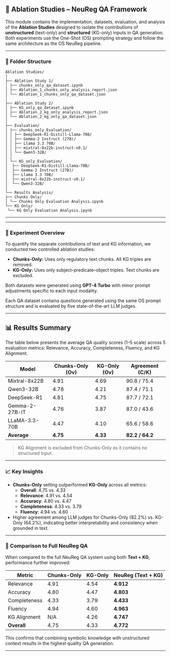 ## 🔬 Ablation Studies – NeuReg QA Framework

This module contains the implementation, datasets, evaluation, and analysis of the **Ablation Studies** designed to isolate the contributions of **unstructured** (text-only) and **structured** (KG-only) inputs in QA generation. Both experiments use the One-Shot (OS) prompting strategy and follow the same architecture as the OS  NeuReg pipeline.

---
### 📁 Folder Structure

```text
Ablation Studies/
│
├── Ablation Study 1/
│ ├── chunks_only_qa_dataset.ipynb
│ ├── Ablation_1_chunks_only_analysis_report.json
│ └── Ablation_1_chunks_only_qa_dataset.json
│
├── Ablation Study 2/
│ ├── KG_only_qa_dataset.ipynb
│ ├── Ablation_2_kg_only_analysis_report.json
│ └── Ablation_2_kg_only_qa_dataset.json
│
├── Evaluation/
│ ├── chunks_only_Evaluation/
│ │ ├── DeepSeek-R1-Distill-Llama-70B/
│ │ ├── Gemma-2 Instruct (27B)/
│ │ ├── Llama 3.3 70B/
│ │ ├── mixtral-8x22b-instruct-v0.1/
│ │ └── Qwen3-32B/
│ │
│ └── KG_only_Evaluation/
│  ├── DeepSeek-R1-Distill-Llama-70B/
│  ├── Gemma-2 Instruct (27B)/
│  ├── Llama 3.3 70B/
│  ├── mixtral-8x22b-instruct-v0.1/
│  └── Qwen3-32B/
│
└── Results Analysis/
├── Chunks Only/
│ └── Chunks Only Evaluation Analysis.ipynb
└── KG Only/
 └── KG Only Evaluation Analysis.ipynb
```

---


---

###  🧪 Experiment Overview

To quantify the separate contributions of text and KG information, we conducted two controlled ablation studies:

- **Chunks-Only:** Uses only regulatory text chunks. All KG triples are removed.
- **KG-Only:** Uses only subject–predicate–object triples. Text chunks are excluded.

Both datasets were generated using **GPT-4 Turbo** with minor prompt adjustments specific to each input modality.

Each QA dataset contains questions generated using the same OS prompt structure and is evaluated by five state-of-the-art LLM judges.

---

## 📊 Results Summary

The table below presents the average QA quality scores (1–5 scale) across 5 evaluation metrics: Relevance, Accuracy, Completeness, Fluency, and KG Alignment.

| Model               | Chunks-Only (Ov) | KG-Only (Ov) | Agreement (C/K) |
|--------------------|------------------|--------------|-----------------|
| Mixtral-8x22B      | 4.91             | 4.69         | 90.8 / 75.4     |
| Qwen3-32B          | 4.78             | 4.21         | 87.4 / 71.1     |
| DeepSeek-R1        | 4.81             | 4.75         | 87.7 / 72.1     |
| Gemma-2-27B-IT     | 4.76             | 3.87         | 87.0 / 43.6     |
| LLaMA-3.3-70B      | 4.47             | 4.10         | 65.6 / 58.6     |
| **Average**        | **4.75**         | **4.33**     | **82.2 / 64.2** |

> KG Alignment is excluded from Chunks-Only as it contains no structured input.

---

###  📈 Key Insights

- **Chunks-Only** setting outperformed **KG-Only** across all metrics:
  - **Overall**: 4.75 vs. 4.33
  - **Relevance**: 4.91 vs. 4.54
  - **Accuracy**: 4.80 vs. 4.47
  - **Completeness**: 4.33 vs. 3.79
  - **Fluency**: 4.94 vs. 4.60
- Higher agreement among LLM judges for Chunks-Only (82.2%) vs. KG-Only (64.2%), indicating better interpretability and consistency when grounded in text.

---

###  🔁 Comparison to Full NeuReg QA

When compared to the full NeuReg QA system using both **Text + KG**, performance further improved:

| Metric        | Chunks-Only | KG-Only | NeuReg (Text + KG) |
|---------------|-------------|---------|---------------------|
| Relevance     | 4.91        | 4.54    | **4.912**           |
| Accuracy      | 4.80        | 4.47    | **4.803**           |
| Completeness  | 4.33        | 3.79    | **4.433**           |
| Fluency       | 4.94        | 4.60    | **4.963**           |
| KG Alignment  | N/A         | 4.26    | **4.747**           |
| **Overall**   | 4.75        | 4.33    | **4.772**           |

This confirms that combining symbolic knowledge with unstructured context results in the highest quality QA generation.

---



